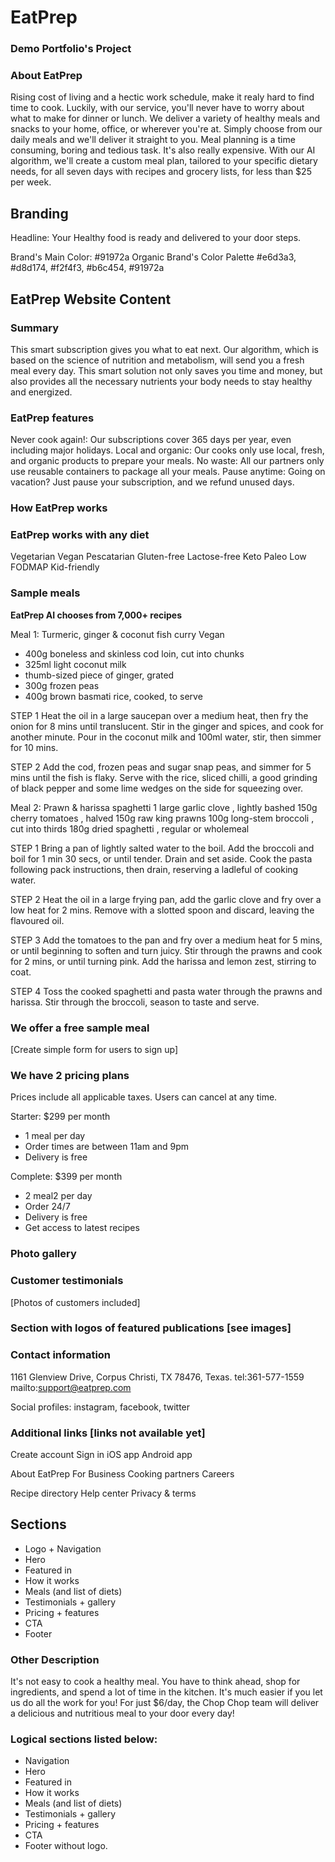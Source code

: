 # EatPrep

### Demo Portfolio's Project

### About EatPrep

Rising cost of living and a hectic work schedule, make it realy hard to find time to cook. Luckily, with our service, you'll never have to worry about what to make for dinner or lunch. We deliver a variety of healthy meals and snacks to your home, office, or wherever you're at. Simply choose from our daily meals and we'll deliver it straight to you. Meal planning is a time consuming, boring and tedious task. It's also really expensive. With our AI algorithm, we'll create a custom meal plan, tailored to your specific dietary needs, for all seven days with recipes and grocery lists, for less than $25 per week.

## Branding

Headline: Your Healthy food is ready and delivered to your door steps.

Brand's Main Color: #91972a
Organic Brand's Color Palette #e6d3a3, #d8d174, #f2f4f3, #b6c454, #91972a

## EatPrep Website Content

### Summary

This smart subscription gives you what to eat next. Our algorithm, which is based on the science of nutrition and metabolism, will send you a fresh meal every day. This smart solution not only saves you time and money, but also provides all the necessary nutrients your body needs to stay healthy and energized.

### EatPrep features

Never cook again!: Our subscriptions cover 365 days per year, even including major holidays.
Local and organic: Our cooks only use local, fresh, and organic products to prepare your meals.
No waste: All our partners only use reusable containers to package all your meals.
Pause anytime: Going on vacation? Just pause your subscription, and we refund unused days.

### How EatPrep works

### EatPrep works with any diet

Vegetarian
Vegan
Pescatarian
Gluten-free
Lactose-free
Keto
Paleo
Low FODMAP
Kid-friendly

### Sample meals

**EatPrep AI chooses from 7,000+ recipes**

Meal 1: Turmeric, ginger & coconut fish curry
Vegan

- 400g boneless and skinless cod loin, cut into chunks
- 325ml light coconut milk
- thumb-sized piece of ginger, grated
- 300g frozen peas
- 400g brown basmati rice, cooked, to serve

STEP 1
Heat the oil in a large saucepan over a medium heat, then fry the onion for 8 mins until translucent. Stir in the ginger and spices, and cook for another minute. Pour in the coconut milk and 100ml water, stir, then simmer for 10 mins.

STEP 2
Add the cod, frozen peas and sugar snap peas, and simmer for 5 mins until the fish is flaky. Serve with the rice, sliced chilli, a good grinding of black pepper and some lime wedges on the side for squeezing over.

Meal 2: Prawn & harissa spaghetti
1 large garlic clove , lightly bashed
150g cherry tomatoes , halved
150g raw king prawns
100g long-stem broccoli , cut into thirds
180g dried spaghetti , regular or wholemeal

STEP 1
Bring a pan of lightly salted water to the boil. Add the broccoli and boil for 1 min 30 secs, or until tender. Drain and set aside. Cook the pasta following pack instructions, then drain, reserving a ladleful of cooking water.

STEP 2
Heat the oil in a large frying pan, add the garlic clove and fry over a low heat for 2 mins. Remove with a slotted spoon and discard, leaving the flavoured oil.

STEP 3
Add the tomatoes to the pan and fry over a medium heat for 5 mins, or until beginning to soften and turn juicy. Stir through the prawns and cook for 2 mins, or until turning pink. Add the harissa and lemon zest, stirring to coat.

STEP 4
Toss the cooked spaghetti and pasta water through the prawns and harissa. Stir through the broccoli, season to taste and serve.

### We offer a free sample meal

[Create simple form for users to sign up]

### We have 2 pricing plans

Prices include all applicable taxes. Users can cancel at any time.

Starter: $299 per month

- 1 meal per day
- Order times are between 11am and 9pm
- Delivery is free

Complete: $399 per month

- 2 meal2 per day
- Order 24/7
- Delivery is free
- Get access to latest recipes

### Photo gallery

### Customer testimonials

[Photos of customers included]

### Section with logos of featured publications [see images]

### Contact information

1161 Glenview Drive, Corpus Christi, TX 78476, Texas.
tel:361-577-1559
mailto:support@eatprep.com

Social profiles: instagram, facebook, twitter

### Additional links [links not available yet]

Create account
Sign in
iOS app
Android app

About EatPrep
For Business
Cooking partners
Careers

Recipe directory
Help center
Privacy & terms

## Sections

- Logo + Navigation
- Hero
- Featured in
- How it works
- Meals (and list of diets)
- Testimonials + gallery
- Pricing + features
- CTA
- Footer

### Other Description

It's not easy to cook a healthy meal. You have to think ahead, shop for ingredients, and spend a lot of time in the kitchen. It's much easier if you let us do all the work for you! For just $6/day, the Chop Chop team will deliver a delicious and nutritious meal to your door every day!

### Logical sections listed below:

- Navigation
- Hero
- Featured in
- How it works
- Meals (and list of diets)
- Testimonials + gallery
- Pricing + features
- CTA
- Footer without logo.
